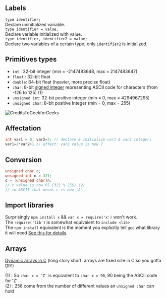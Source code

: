 ## Labels

`type identifier;`  
Declare uninitialized variable.  
`type identifier = value;`  
Declare variable initialized with value.  
`type identifier, identifier2 = value;`  
Declare two variables of a certain type; only `identifier2` is initialized.  

## Primitives types
- `int` : 32-bit integer (min = -2147483648, max = 2147483647)
- `float` : 32-bit float
- `double`: 64-bit float (heavier, more precise float)
- `char`: 8-bit [signed integer][1] representing ASCII code for characters (from -126 to 125) (1)
- `unsigned int`: 32-bit positive integer (min = 0, max = 4294967295)
- `unsigned char`: 8-bit positive Integer (min = 0, max = 255)

![CreditsToGeekforGeeks](https://miro.medium.com/max/1236/1*nxvDj8VA-qtQ_ILoZQgaCg.jpeg)

## Affectation
```c
int var1 = 0, var2=3; // declare & initialize var1 & var2 integers
var1=2*var2+1 // affect: var2 value is now 7
```

## Conversion
```c
unsigned char c;
unsigned int n = 321;
c = (unsigned char)n;
// c value is now 65 (321 % 256) (2)
// in ASCII that means c is now 'A'
```

## Import libraries
Surprisingly `npm install x` && `var x = require('x')` won't work.  
The `require('lib')` is somewhat equivalent to `include <lib>`  
The `npm install` equivalent is the moment you explicitly tell `gcc` what library it will need
[See this for details][4]


## Arrays
[Dynamic arrays in C][3] (long story short: arrays are fixed size in C so you gotta DIY)  

(1) : So `char x = 'Z'` is equivalent to `char x = 90`, 90 being the ASCII code for 'Z'  
(2) : 256 come from the number of different values an `unsigned char` can hold  

[1]: https://stackoverflow.com/questions/247873/signed-versus-unsigned-integers
[2]: https://medium.com/@nickteixeira/how-to-explain-to-my-wife-what-i-do-how-do-you-get-the-maximum-and-minimum-values-for-integer-befdc263a3a2
[3]: https://medium.com/@imjacobclark/working-with-dynamic-arrays-in-c-c7d40a3cea01
[4]: https://github.com/TheRealBarenziah/c101/blob/master/basics/exercices/chap_1/f_of_x.c